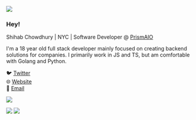 ![](https://i.imgur.com/4M7IWwP.gif)

### Hey!

<!--
**aiomonitors/aiomonitors** is a ✨ _special_ ✨ repository because its `README.md` (this file) appears on your GitHub profile.
-->

Shihab Chowdhury | NYC | Software Developer @ [PrismAIO](https://prismaio.com/)

I'm a 18 year old full stack developer mainly focused on creating backend solutions for companies. I primarily work in JS and TS, but am comfortable with Golang and Python.

🐦 [Twitter](https://twitter.com/aiomonitors) <br>
🌐 [Website](https://shihab.dev) <br>
📩 [Email](mailto:navr@discoders.us) <br>

![](https://i.imgur.com/4M7IWwP.gif)

![](https://github-readme-stats.vercel.app/api?username=aiomonitors&count_private=true&theme=onedark)
![](https://github-readme-stats.vercel.app/api/top-langs/?username=aiomonitors&layout=compact&show_icons=true&title_color=fff&icon_color=79ff97&text_color=9f9f9f&bg_color=232323)
